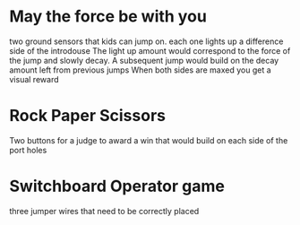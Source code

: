 # May the force be with you

two ground sensors that kids can jump on. each one lights up a difference side of the introdouse
The light up amount would correspond to the force of the jump and slowly decay. A subsequent jump would build on the decay amount left from previous jumps
When both sides are maxed you get a visual reward

# Rock Paper Scissors

Two buttons for a judge to award a win that would build on each side of the port holes

# Switchboard Operator game

three jumper wires that need to be correctly placed

